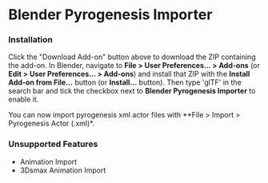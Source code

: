 # Blender Pyrogenesis Importer

### Installation
Click the "Download Add-on" button above to download the ZIP containing the
add-on. In Blender, navigate to **File > User Preferences... > Add-ons** (or
**Edit > User Preferences... > Add-ons**) and install that ZIP with the
**Install Add-on from File...** button (or **Install...** button). Then type
'glTF' in the search bar and tick the checkbox next to **Blender Pyrogenesis Importer** to enable it.

You can now import pyrogenesis xml actor files with **File > Import > Pyrogenesis Actor (.xml)*.

### Unsupported Features
* Animation Import
* 3Dsmax Animation Import
